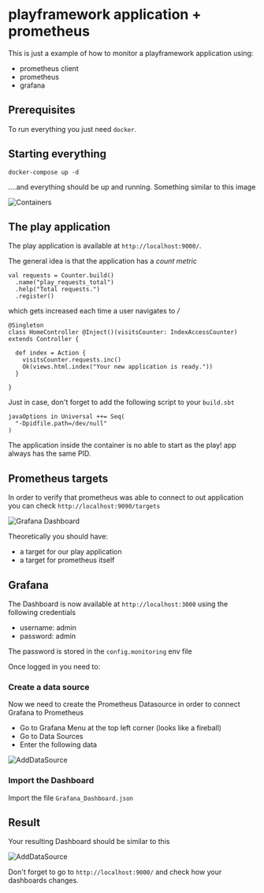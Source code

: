 # playframework application + prometheus

This is just a example of how to monitor a playframework application using:
- prometheus client
- prometheus
- grafana

## Prerequisites

To run everything you just need `docker`.

## Starting everything

```
docker-compose up -d
```

....and everything should be up and running. Something similar to this image

![Containers](https://github.com/fagossa/play-prometheus/blob/master/images/containers.png)

## The play application

The play application is available at `http://localhost:9000/`.

The general idea is that the application has a _count metric_

```
val requests = Counter.build()
  .name("play_requests_total")
  .help("Total requests.")
  .register()
```

which gets increased each time a user navigates to _/_

```
@Singleton
class HomeController @Inject()(visitsCounter: IndexAccessCounter) extends Controller {

  def index = Action {
    visitsCounter.requests.inc()
    Ok(views.html.index("Your new application is ready."))
  }

}
```
Just in case, don't forget to add the following script to your `build.sbt`
```
javaOptions in Universal ++= Seq(
  "-Dpidfile.path=/dev/null"
)
```
The application inside the container is no able to start as the play! app always has the same PID.

## Prometheus targets

In order to verify that prometheus was able to connect to out application you can check `http://localhost:9090/targets`

![Grafana Dashboard](https://github.com/fagossa/play-prometheus/blob/master/images/targets.png)

Theoretically you should have:
- a target for our play application
- a target for prometheus itself

## Grafana

The Dashboard is now available at `http://localhost:3000` using the following
credentials

- username: admin
- password: admin

The password is stored in the `config.monitoring` env file

Once logged in you need to:

### Create a data source

Now we need to create the Prometheus Datasource in order to connect Grafana to Prometheus

  - Go to Grafana Menu at the top left corner (looks like a fireball)
  - Go to Data Sources
  - Enter the following data

![AddDataSource](https://github.com/fagossa/play-prometheus/blob/master/images/datasource.png)

### Import the Dashboard

Import the file `Grafana_Dashboard.json`


## Result

Your resulting Dashboard should be similar to this

![AddDataSource](https://github.com/fagossa/play-prometheus/blob/master/images/result.png)

Don't forget to go to `http://localhost:9000/` and check how your dashboards changes.
